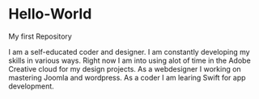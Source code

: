 # Hello-World
My first Repository

I am a  self-educated coder and designer. I am constantly developing my skills in various ways.
Right now I am into using alot of time in the Adobe Creative cloud for my design projects.
As a webdesigner I working on mastering Joomla and wordpress.
As a coder I am learing Swift for app development.
